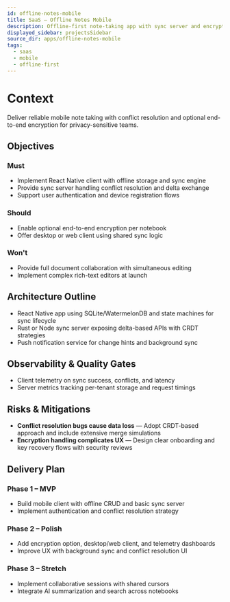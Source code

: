 ```yaml
---
id: offline-notes-mobile
title: SaaS – Offline Notes Mobile
description: Offline-first note-taking app with sync server and encryption.
displayed_sidebar: projectsSidebar
source_dir: apps/offline-notes-mobile
tags:
  - saas
  - mobile
  - offline-first
---
```


# Context

Deliver reliable mobile note taking with conflict resolution and optional end-to-end encryption for privacy-sensitive teams.

## Objectives

### Must
- Implement React Native client with offline storage and sync engine
- Provide sync server handling conflict resolution and delta exchange
- Support user authentication and device registration flows

### Should
- Enable optional end-to-end encryption per notebook
- Offer desktop or web client using shared sync logic

### Won't
- Provide full document collaboration with simultaneous editing
- Implement complex rich-text editors at launch

## Architecture Outline

- React Native app using SQLite/WatermelonDB and state machines for sync lifecycle
- Rust or Node sync server exposing delta-based APIs with CRDT strategies
- Push notification service for change hints and background sync

## Observability & Quality Gates

- Client telemetry on sync success, conflicts, and latency
- Server metrics tracking per-tenant storage and request timings

## Risks & Mitigations

- **Conflict resolution bugs cause data loss** — Adopt CRDT-based approach and include extensive merge simulations
- **Encryption handling complicates UX** — Design clear onboarding and key recovery flows with security reviews

## Delivery Plan

### Phase 1 – MVP
- Build mobile client with offline CRUD and basic sync server
- Implement authentication and conflict resolution strategy

### Phase 2 – Polish
- Add encryption option, desktop/web client, and telemetry dashboards
- Improve UX with background sync and conflict resolution UI

### Phase 3 – Stretch
- Implement collaborative sessions with shared cursors
- Integrate AI summarization and search across notebooks
